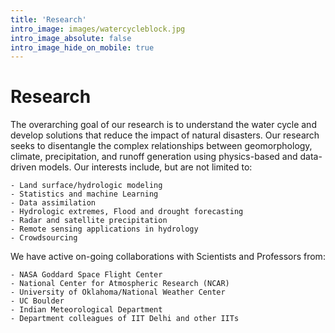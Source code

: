 ```yaml
---
title: 'Research'
intro_image: images/watercycleblock.jpg
intro_image_absolute: false
intro_image_hide_on_mobile: true
---
```


# Research

The overarching goal of our research is to understand the water cycle and develop solutions that reduce the impact of natural disasters. Our research seeks to disentangle the complex relationships between geomorphology, climate, precipitation, and runoff generation using physics-based and data-driven models. Our interests include, but are not limited to:

	- Land surface/hydrologic modeling
	- Statistics and machine Learning
	- Data assimilation
	- Hydrologic extremes, Flood and drought forecasting
	- Radar and satellite precipitation
	- Remote sensing applications in hydrology
	- Crowdsourcing

We have active on-going collaborations with Scientists and Professors from:

	- NASA Goddard Space Flight Center 
	- National Center for Atmospheric Research (NCAR)
	- University of Oklahoma/National Weather Center
	- UC Boulder
	- Indian Meteorological Department
	- Department colleagues of IIT Delhi and other IITs
